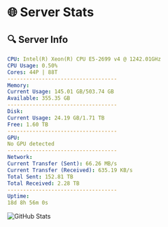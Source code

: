 # 🌐 Server Stats
## 🔍 Server Info
```yaml
CPU: Intel(R) Xeon(R) CPU E5-2699 v4 @ 1242.01GHz
CPU Usage: 0.50%
Cores: 44P | 88T
-----------------------------------
Memory:
Current Usage: 145.01 GB/503.74 GB
Available: 355.35 GB
-----------------------------------
Disk:
Current Usage: 24.19 GB/1.71 TB
Free: 1.60 TB
-----------------------------------
GPU:
No GPU detected
-----------------------------------
Network:
Current Transfer (Sent): 66.26 MB/s
Current Transfer (Received): 635.19 KB/s
Total Sent: 152.81 TB
Total Received: 2.28 TB
-----------------------------------
Uptime:
18d 8h 56m 0s
```
![GitHub Stats](https://img.shields.io/badge/Updated-2025-02-26_07:39:18-blue)